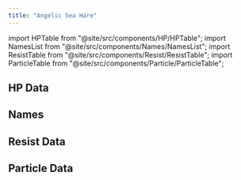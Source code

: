 ```yaml
---
title: "Angelic Sea Hare"
---
```


import HPTable from "@site/src/components/HP/HPTable";
import NamesList from "@site/src/components/Names/NamesList";
import ResistTable from "@site/src/components/Resist/ResistTable";
import ParticleTable from "@site/src/components/Particle/ParticleTable";

## HP Data

<HPTable item_key="angelicseahare" data_src="enemy" />

## Names

<NamesList item_key="angelicseahare" data_src="enemy" />

## Resist Data

<ResistTable item_key="angelicseahare" data_src="enemy" />

## Particle Data

<ParticleTable item_key="angelicseahare" data_src="enemy" />